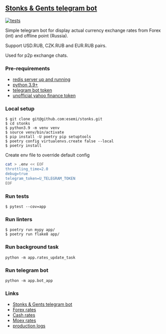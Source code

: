 [Stonks & Gents telegram bot](https://t.me/stonks_and_gents_bot)
---

[![tests](https://github.com/esemi/stonks/actions/workflows/tests.yml/badge.svg?branch=master)](https://github.com/esemi/stonks/actions/workflows/tests.yml)

Simple telegram bot for display actual currency exchange rates from Forex (int) and offline point (Russia).

Support USD.RUB, CZK.RUB and EUR.RUB pairs.

Used for p2p exchange chats.


### Pre-requirements
- [redis server up and running](https://redis.io/docs/getting-started/installation/)
- [python 3.9+](https://www.python.org/downloads/)
- [telegram bot token](https://t.me/botfather)
- [unofficial yahoo finance token](https://www.yahoofinanceapi.com/dashboard)

### Local setup
```shell
$ git clone git@github.com:esemi/stonks.git
$ cd stonks
$ python3.9 -m venv venv
$ source venv/bin/activate
$ pip install -U poetry pip setuptools
$ poetry config virtualenvs.create false --local
$ poetry install
```

Create env file to override default config
```bash
cat > .env << EOF
throttling_time=2.0
debug=true
telegram_token=U_TELEGRAM_TOKEN
EOF
```

### Run tests
```shell
$ pytest --cov=app
```

### Run linters
```
$ poetry run mypy app/
$ poetry run flake8 app/
```

### Run background task
```
python -m app.rates_update_task
```

### Run telegram bot
```
python -m app.bot_app
```

### Links
- [Stonks & Gents telegram bot](https://t.me/stonks_and_gents_bot)
- [Forex rates](https://www.xe.com/)
- [Cash rates](https://blagodatka.ru/)
- [Moex rates](https://news.mail.ru/currency/src/MOEX/charcode/EUR/)
- [production logs](http://stonks.esemi.ru/)
